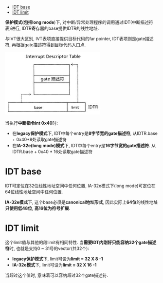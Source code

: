 
<!-- @import "[TOC]" {cmd="toc" depthFrom=1 depthTo=6 orderedList=false} -->

<!-- code_chunk_output -->

- [IDT base](#idt-base)
- [IDT limit](#idt-limit)

<!-- /code_chunk_output -->

**保护模式(包括long mode**)下, 对中断/异常处理程序的调用通过IDT(中断描述符表)进行, IDTR寄存器的base提供IDTR的线性地址.

与IVT很大区别, IVT表项直接提供目标代码的far pointer, IDT表项则是gate描述符, 再根据gate描述符得到目标代码入口点.

![config](./images/8.png)

当执行**中断指令int 0x40**时:

- 在**legacy保护模式**下, IDT中每个entry是**8字节宽的gate描述符**, 从IDTR.base + 0x40\*8处读取gate描述符
- 在**IA\-32e(long mode)模式**下, IDT中每个entry是**16字节宽的gate描述符**. 从IDTR.base + 0x40 \* 16处读取gate描述符

# IDT base

IDT可定位在32位线性地址空间中任何位置, IA\-32e模式下(long mode)可定位在64位线性地址空间中任何位置.

**IA\-32e模式**下, 这个base必须是**canonical地址形式**, 因此实际上**64位**的线性地址**只使用低48位**, **高16位为符号扩展**.

# IDT limit

这个limit值与其他的段limit有相同特性. 当**需要IDT内刚好只能容纳32个gate描述符**时, 也就是支持0 \~ 31号的vector(共32个):

- **legacy保护模式**下, limit可设为**limit = 32 X 8 -1**
- **IA\-32e模式**下, limit可设为**limit = 32 X 16 -1**

当超过这个值时, 意味着可以容纳超过32个gate描述符.